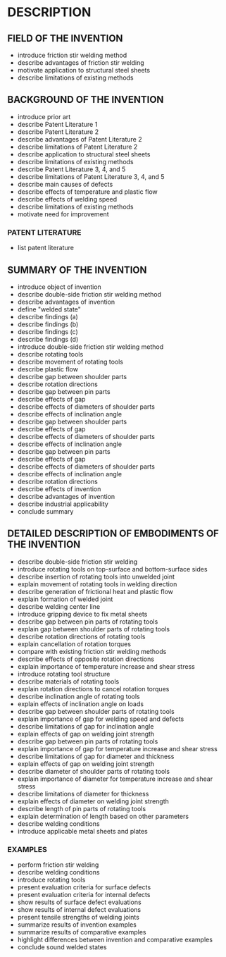 # DESCRIPTION

## FIELD OF THE INVENTION

- introduce friction stir welding method
- describe advantages of friction stir welding
- motivate application to structural steel sheets
- describe limitations of existing methods

## BACKGROUND OF THE INVENTION

- introduce prior art
- describe Patent Literature 1
- describe Patent Literature 2
- describe advantages of Patent Literature 2
- describe limitations of Patent Literature 2
- describe application to structural steel sheets
- describe limitations of existing methods
- describe Patent Literature 3, 4, and 5
- describe limitations of Patent Literature 3, 4, and 5
- describe main causes of defects
- describe effects of temperature and plastic flow
- describe effects of welding speed
- describe limitations of existing methods
- motivate need for improvement

### PATENT LITERATURE

- list patent literature

## SUMMARY OF THE INVENTION

- introduce object of invention
- describe double-side friction stir welding method
- describe advantages of invention
- define "welded state"
- describe findings (a)
- describe findings (b)
- describe findings (c)
- describe findings (d)
- introduce double-side friction stir welding method
- describe rotating tools
- describe movement of rotating tools
- describe plastic flow
- describe gap between shoulder parts
- describe rotation directions
- describe gap between pin parts
- describe effects of gap
- describe effects of diameters of shoulder parts
- describe effects of inclination angle
- describe gap between shoulder parts
- describe effects of gap
- describe effects of diameters of shoulder parts
- describe effects of inclination angle
- describe gap between pin parts
- describe effects of gap
- describe effects of diameters of shoulder parts
- describe effects of inclination angle
- describe rotation directions
- describe effects of invention
- describe advantages of invention
- describe industrial applicability
- conclude summary

## DETAILED DESCRIPTION OF EMBODIMENTS OF THE INVENTION

- describe double-side friction stir welding
- introduce rotating tools on top-surface and bottom-surface sides
- describe insertion of rotating tools into unwelded joint
- explain movement of rotating tools in welding direction
- describe generation of frictional heat and plastic flow
- explain formation of welded joint
- describe welding center line
- introduce gripping device to fix metal sheets
- describe gap between pin parts of rotating tools
- explain gap between shoulder parts of rotating tools
- describe rotation directions of rotating tools
- explain cancellation of rotation torques
- compare with existing friction stir welding methods
- describe effects of opposite rotation directions
- explain importance of temperature increase and shear stress
- introduce rotating tool structure
- describe materials of rotating tools
- explain rotation directions to cancel rotation torques
- describe inclination angle of rotating tools
- explain effects of inclination angle on loads
- describe gap between shoulder parts of rotating tools
- explain importance of gap for welding speed and defects
- describe limitations of gap for inclination angle
- explain effects of gap on welding joint strength
- describe gap between pin parts of rotating tools
- explain importance of gap for temperature increase and shear stress
- describe limitations of gap for diameter and thickness
- explain effects of gap on welding joint strength
- describe diameter of shoulder parts of rotating tools
- explain importance of diameter for temperature increase and shear stress
- describe limitations of diameter for thickness
- explain effects of diameter on welding joint strength
- describe length of pin parts of rotating tools
- explain determination of length based on other parameters
- describe welding conditions
- introduce applicable metal sheets and plates

### EXAMPLES

- perform friction stir welding
- describe welding conditions
- introduce rotating tools
- present evaluation criteria for surface defects
- present evaluation criteria for internal defects
- show results of surface defect evaluations
- show results of internal defect evaluations
- present tensile strengths of welding joints
- summarize results of invention examples
- summarize results of comparative examples
- highlight differences between invention and comparative examples
- conclude sound welded states

